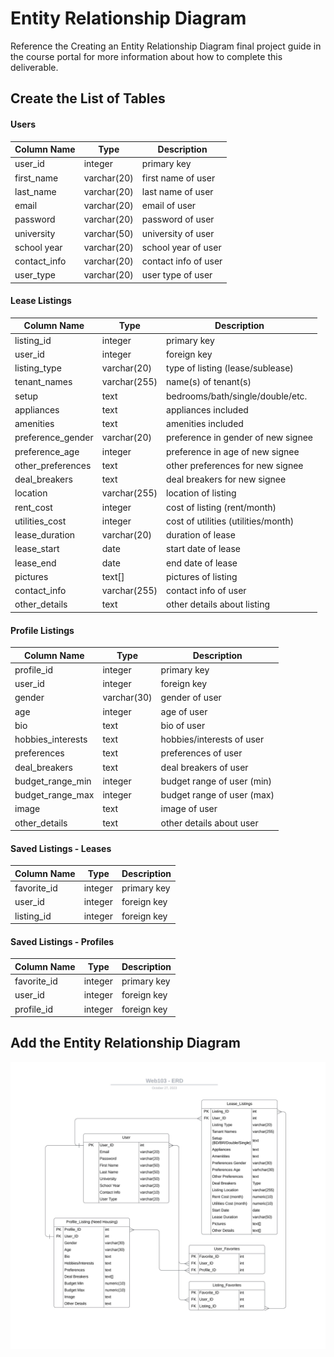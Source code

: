 # Entity Relationship Diagram

Reference the Creating an Entity Relationship Diagram final project guide in the course portal for more information about how to complete this deliverable.

## Create the List of Tables

#### Users

| Column Name  | Type        | Description          |
| ------------ | ----------- | -------------------- |
| user_id      | integer     | primary key          |
| first_name   | varchar(20) | first name of user   |
| last_name    | varchar(20) | last name of user    |
| email        | varchar(20) | email of user        |
| password     | varchar(20) | password of user     |
| university   | varchar(50) | university of user   |
| school year  | varchar(20) | school year of user  |
| contact_info | varchar(20) | contact info of user |
| user_type    | varchar(20) | user type of user    |

#### Lease Listings

| Column Name       | Type         | Description                         |
| ----------------- | ------------ | ----------------------------------- |
| listing_id        | integer      | primary key                         |
| user_id           | integer      | foreign key                         |
| listing_type      | varchar(20)  | type of listing (lease/sublease)    |
| tenant_names      | varchar(255) | name(s) of tenant(s)                |
| setup             | text         | bedrooms/bath/single/double/etc.    |
| appliances        | text         | appliances included                 |
| amenities         | text         | amenities included                  |
| preference_gender | varchar(20)  | preference in gender of new signee  |
| preference_age    | integer      | preference in age of new signee     |
| other_preferences | text         | other preferences for new signee    |
| deal_breakers     | text         | deal breakers for new signee        |
| location          | varchar(255) | location of listing                 |
| rent_cost         | integer      | cost of listing (rent/month)        |
| utilities_cost    | integer      | cost of utilities (utilities/month) |
| lease_duration    | varchar(20)  | duration of lease                   |
| lease_start       | date         | start date of lease                 |
| lease_end         | date         | end date of lease                   |
| pictures          | text[]       | pictures of listing                 |
| contact_info      | varchar(255) | contact info of user                |
| other_details     | text         | other details about listing         |

#### Profile Listings

| Column Name       | Type        | Description                |
| ----------------- | ----------- | -------------------------- |
| profile_id        | integer     | primary key                |
| user_id           | integer     | foreign key                |
| gender            | varchar(30) | gender of user             |
| age               | integer     | age of user                |
| bio               | text        | bio of user                |
| hobbies_interests | text        | hobbies/interests of user  |
| preferences       | text        | preferences of user        |
| deal_breakers     | text        | deal breakers of user      |
| budget_range_min  | integer     | budget range of user (min) |
| budget_range_max  | integer     | budget range of user (max) |
| image             | text        | image of user              |
| other_details     | text        | other details about user   |

#### Saved Listings - Leases

| Column Name | Type    | Description |
| ----------- | ------- | ----------- |
| favorite_id | integer | primary key |
| user_id     | integer | foreign key |
| listing_id  | integer | foreign key |

#### Saved Listings - Profiles

| Column Name | Type    | Description |
| ----------- | ------- | ----------- |
| favorite_id | integer | primary key |
| user_id     | integer | foreign key |
| profile_id  | integer | foreign key |

## Add the Entity Relationship Diagram

![Entity Relationship Diagram](entity_relationship_diagram.jpg)
